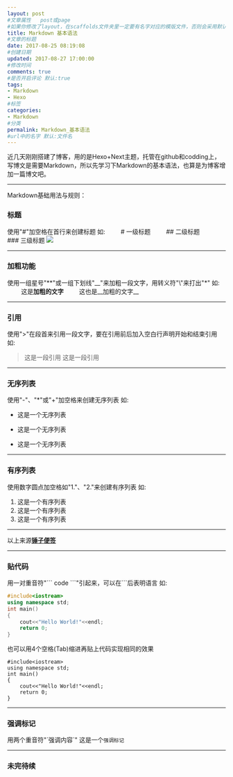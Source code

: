 ```yaml
---
layout: post
#文章属性 	post或page
#如果你修改了layout，在scaffolds文件夹里一定要有名字对应的模版文件，否则会采用默认模版。
title: Markdown 基本语法
#文章的标题
date: 2017-08-25 08:19:08
#创建日期
updated: 2017-08-27 17:00:00
#修改时间
comments: true
#是否开启评论 默认:true
tags:
- Markdown
- Hexo
#标签
categories:
- Markdown
#分类
permalink: Markdown_基本语法
#url中的名字 默认:文件名
---
```

近几天刚刚搭建了博客，用的是Hexo+Next主题，托管在github和codding上，写博文是需要Markdown，所以先学习下Markdown的基本语法，也算是为博客增加一篇博文吧。

---

Markdown基础用法与规则：

### 标题
使用"#"加空格在首行来创建标题
如:
&emsp;&emsp; # 一级标题
&emsp;&emsp; \#\# 二级标题
&emsp;&emsp; \#\#\# 三级标题
![](http://githubblog.andyhui.top/markdown%E6%A0%87%E9%A2%98.png)

---

<!-- more -->
### 加粗功能
使用一组星号"\*\*"或一组下划线"\_\_"来加粗一段文字，用转义符"\\"来打出"\*"
如:
&emsp;&emsp; 这是**加粗的文字**
&emsp;&emsp; 这也是__加粗的文字__

---

### 引用
使用">"在段首来引用一段文字，要在引用前后加入空白行声明开始和结束引用
如:

> 这是一段引用
> 这是一段引用


---

### 无序列表
使用"-"、"*"或"+"加空格来创建无序列表
如:

- 这是一个无序列表
+ 这是一个无序列表
* 这是一个无序列表


---

### 有序列表
使用数字圆点加空格如"1."、"2."来创建有序列表
如:

1. 这是一个有序列表
2. 这是一个有序列表
3. 这是一个有序列表


---

以上来源[**锤子便签**](https:\\cloud.smartisan.com\apps\note\md.html)

---

### 贴代码
用一对重音符"\`\`\` code \`\`\`"引起来，可以在\`\`\`后表明语言
如:

``` cpp
#include<iostream>
using namespace std;
int main()
{
    cout<<"Hello World!"<<endl;
    return 0;
}
```

也可以用4个空格(Tab)缩进再贴上代码实现相同的效果

    #include<iostream>
    using namespace std;
    int main()
    {
        cout<<"Hello World!"<<endl;
        return 0;
    }

---

### 强调标记
用两个重音符"\`强调内容\`"
这是一个`强调标记`

---

### 未完待续